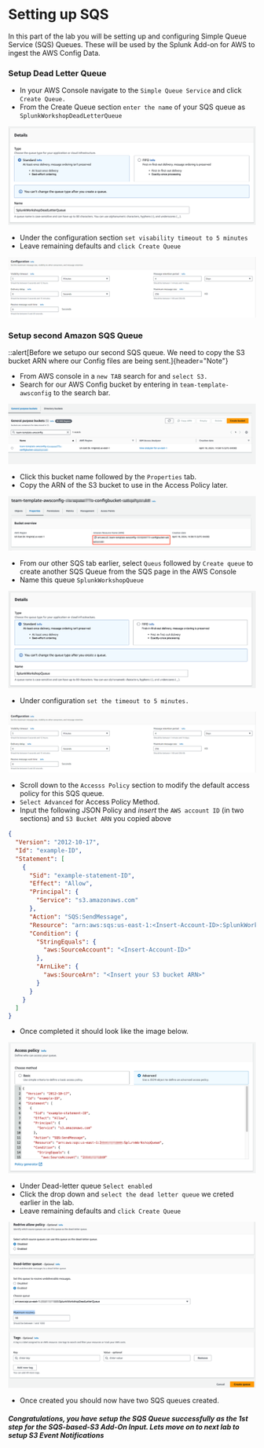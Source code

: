 # Setting up SQS
In this part of the lab you will be setting up and configuring Simple Queue Service (SQS) Queues. These will be used by the Splunk Add-on for AWS to ingest the AWS Config Data. 


### Setup Dead Letter Queue
- In your AWS Console navigate to the `Simple Queue Service` and click `Create Queue.`
- From the Create Queue section `enter the name` of your SQS queue as <tab><tab>`SplunkWorkshopDeadLetterQueue`

![](/static/10_awsaddon/setup_aws/Image_1.png)

- Under the configuration section `set visability timeout to 5 minutes`
- Leave remaining defaults and `click Create Queue`

![image_tag](/static/10_awsaddon/setup_aws/Image_2.png)


### Setup second Amazon SQS Queue

::alert[Before we setupo our second SQS queue. We need to copy the S3 bucket ARN where our Config files are being sent.]{header="Note"}

- From AWS console in a `new TAB` search for and `select S3.`  
- Search for our AWS Config bucket by entering in `team-template-awsconfig` to the search bar. 

![s3_bucket](/static/10_awsaddon/setup_aws/s3_bucket.png)

- Click this bucket name followed by the `Properties` tab. 
- Copy the ARN of the S3 bucket to use in the Access Policy later.

![s3_bucketarn](/static/10_awsaddon/setup_aws/s3_bucketarn.png)

- From our other SQS tab earlier, select `Queus` followed by `Create queue` to create another SQS Queue from the SQS page in the AWS Console
- Name this queue `SplunkWorkshopQueue`

![image_tag](/static/10_awsaddon/setup_aws/Image_6.png)

- Under configuration `set the timeout to 5 minutes.`

![image_tag](/static/10_awsaddon/setup_aws/Image_2.png) 

- Scroll down to the `Accesss Policy` section to modify the default access policy for this SQS queue. 
- `Select Advanced` for Access Policy Method. 
- Input the following JSON Policy and *insert* the `AWS account ID` (in two sections) and `S3 Bucket ARN` you copied above

```json
{
  "Version": "2012-10-17",
  "Id": "example-ID",
  "Statement": [
    {
      "Sid": "example-statement-ID",
      "Effect": "Allow",
      "Principal": {
        "Service": "s3.amazonaws.com"
      },
      "Action": "SQS:SendMessage",
      "Resource": "arn:aws:sqs:us-east-1:<Insert-Account-ID>:SplunkWorkshopQueue",
      "Condition": {
        "StringEquals": {
          "aws:SourceAccount": "<Insert-Account-ID>"
        },
        "ArnLike": {
          "aws:SourceArn": "<Insert your S3 bucket ARN>"
        }
      }
    }
  ]
}
```
- Once completed it should look like the image below.

![image_tag](/static/10_awsaddon/setup_aws/Image_7.png) 

- Under Dead-letter queue `Select enabled`
- Click the drop down and `select the dead letter queue` we creted earlier in the lab. 
- Leave remaining defaults and `click Create Queue`

![image_tag](/static/10_awsaddon/setup_aws/Image_8.png) 

- Once created you should now have two SQS queues created. 

##### Congratulations, you have setup the SQS Queue successfully as the 1st step for the SQS-based-S3 Add-On Input. Lets move on to next lab to setup S3 Event Notifications
